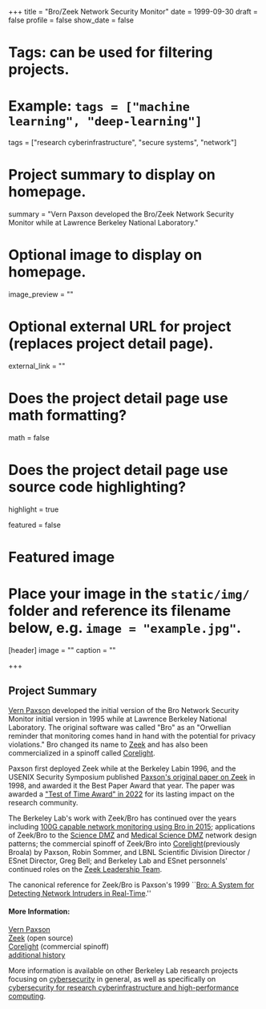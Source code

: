 +++
title = "Bro/Zeek Network Security Monitor"
date = 1999-09-30
draft = false
profile = false
show_date = false

# Tags: can be used for filtering projects.
# Example: `tags = ["machine learning", "deep-learning"]`
tags = ["research cyberinfrastructure", "secure systems", "network"]

# Project summary to display on homepage.
summary = "Vern Paxson developed the Bro/Zeek Network Security Monitor while at Lawrence Berkeley National Laboratory."

# Optional image to display on homepage.
image_preview = ""

# Optional external URL for project (replaces project detail page).
external_link = ""

# Does the project detail page use math formatting?
math = false

# Does the project detail page use source code highlighting?
highlight = true

featured = false

# Featured image
# Place your image in the `static/img/` folder and reference its filename below, e.g. `image = "example.jpg"`.
[header]
image = ""
caption = ""

+++


## Project Summary

[Vern Paxson](http://www.icir.org/vern/) developed the initial version of the Bro Network Security Monitor initial version in 1995 while at Lawrence Berkeley National Laboratory. The original software was called "Bro" as an "Orwellian reminder that monitoring comes hand in hand with the potential for privacy violations."  Bro changed its name to [Zeek](https://zeek.org) and has also been commercialized in a spinoff called [Corelight](http://www.icir.org/vern/).

Paxson first deployed Zeek while at the Berkeley Labin 1996, and the USENIX Security Symposium published [Paxson's original paper on Zeek](https://www.usenix.org/conference/7th-usenix-security-symposium/bro-system-detecting-network-intruders-real-time) in 1998, and awarded it the Best Paper Award that year.  The paper was awarded a ["Test of Time Award" in 2022](https://www.usenix.org/conference/7th-usenix-security-symposium/bro-system-detecting-network-intruders-real-time) for its lasting impact on the research community.

The Berkeley Lab's work with Zeek/Bro has continued over the years including [100G capable network monitoring using Bro in 2015](https://commons.lbl.gov/display/cpp/100G+Intrusion+Detection); applications of Zeek/Bro to the [Science DMZ](https://fasterdata.es.net/science-dmz/) and [Medical Science DMZ](https://secpriv.lbl.gov/project/medical-science-dmz/) network design patterns; the commercial spinoff of Zeek/Bro into [Corelight](https://corelight.com/)(previously Broala) by Paxson, Robin Sommer, and LBNL Scientific Division Director / ESnet Director, Greg Bell; and Berkeley Lab and ESnet personnels' continued roles on the [Zeek Leadership Team](https://zeek.org/leadership-team/).

The canonical reference for Zeek/Bro is Paxson's 1999 ``[Bro: A System for Detecting Network Intruders in Real-Time](http://www.icir.org/vern/papers/bro-CN99.pdf).''


#### More Information:

[Vern Paxson](http://www.icir.org/vern/) \
[Zeek](https://zeek.org) (open source) \
[Corelight](http://www.icir.org/vern/) (commercial spinoff) \
[additional history](https://docs.zeek.org/en/master/about.html#history)



More information is available on other Berkeley Lab research projects focusing on [cybersecurity](/projects/) in general, as well as specifically on [cybersecurity for research cyberinfrastructure and high-performance computing](/research/research-cyberinfrastructure/).
